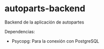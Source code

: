 # autoparts-backend
Backend de la aplicación de autopartes

Dependencias:
- Psycopg: Para la conexión con PostgreSQL
